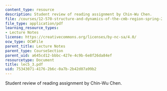 ```yaml
---
content_type: resource
description: Student review of reading assignment by Chin-Wu Chen.
file: /courses/12-570-structure-and-dynamics-of-the-cmb-region-spring-2004/7534307141762b6c0a7b2b42d07a99b2_lec5_3.pdf
file_type: application/pdf
learning_resource_types:
- Lecture Notes
license: https://creativecommons.org/licenses/by-nc-sa/4.0/
ocw_type: OCWFile
parent_title: Lecture Notes
parent_type: CourseSection
parent_uid: a645cd12-bbbc-427e-4c9b-6e8f26da84ef
resourcetype: Document
title: lec5_3.pdf
uid: 75343071-4176-2b6c-0a7b-2b42d07a99b2
---
```

Student review of reading assignment by Chin-Wu Chen.